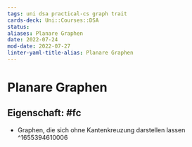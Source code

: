 ```yaml
---
tags: uni dsa practical-cs graph trait 
cards-deck: Uni::Courses::DSA
status: 
aliases: Planare Graphen
date: 2022-07-24
mod-date: 2022-07-27
linter-yaml-title-alias: Planare Graphen
---
```


# Planare Graphen

## Eigenschaft: #fc
- Graphen, die sich ohne Kantenkreuzung darstellen lassen
^1655394610006

